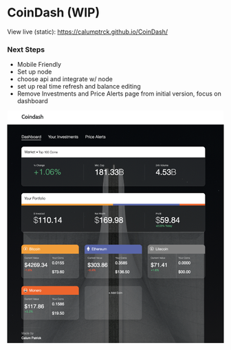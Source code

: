 # CoinDash (WIP)
View live (static): https://calumptrck.github.io/CoinDash/

### Next Steps 
- Mobile Friendly
- Set up node
- choose api and integrate w/ node
- set up real time refresh and balance editing
- Remove Investments and Price Alerts page from initial version, focus on dashboard

![Preview](https://raw.githubusercontent.com/calumptrck/CoinDash/master/preview.png)
